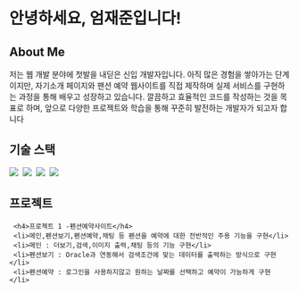 <h1>안녕하세요,  엄재준입니다!</h1>

<h2>About Me</h2>
<p>
저는 웹 개발 분야에 첫발을 내딛은 신입 개발자입니다.
아직 많은 경험을 쌓아가는 단계이지만, 자기소개 페이지와 팬션 예약 웹사이트를 직접 제작하며
실제 서비스를 구현하는 과정을 통해 배우고 성장하고 있습니다.
깔끔하고 효율적인 코드를 작성하는 것을 목표로 하며, 앞으로 다양한 프로젝트와 학습을 통해
꾸준히 발전하는 개발자가 되고자 합니다
</p>

<h2>기술 스택</h2>
<p>
     <img src="https://img.shields.io/badge/JavaScript-F7DF1E?style=flat-square&logo=JavaScript&logoColor=white"/>&nbsp
    <img src="https://img.shields.io/badge/Node.js-339933?style=flat-square&logo=Node.js&logoColor=white"/>&nbsp
    <img src="https://img.shields.io/badge/Vue.js-4FC08D?style=flat-square&logo=Vue.js&logoColor=white"/>&nbsp
    <img src="https://img.shields.io/badge/Oracle-F80000?style=flat-square&logo=Oracle&logoColor=white"/>&nbsp
   
</p>

<h2>프로젝트</h2>
<ul style="list-style: none; padding: 0;">
     
     <h4>프로젝트 1 -펜션예약사이트</h4>
     <li>메인,펜션보기,펜션예약,채팅 등 펜션을 예약에 대한 전반적인 주용 기능을 구현</li>
     <li>메인 : 더보기,검색,이미지 출력,채팅 등의 기능 구현</li>
     <li>펜션보기 : Oracle과 연동해서 검색조건에 맞는 데이터를 출력하는 방식으로 구현</li>
     <li>펜션예약 : 로그인을 사용하지않고 원하는 날짜를 선택하고 예약이 가능하게 구현</li>
    
</ul>
